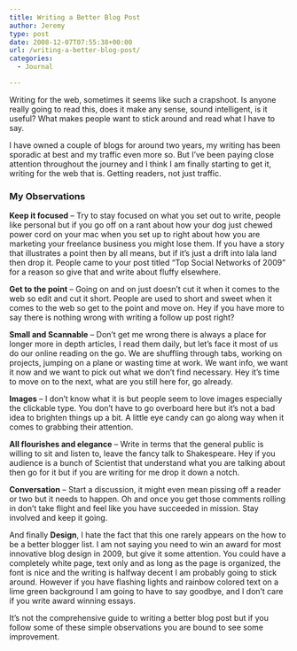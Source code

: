 ```yaml
---
title: Writing a Better Blog Post
author: Jeremy
type: post
date: 2008-12-07T07:55:38+00:00
url: /writing-a-better-blog-post/
categories:
  - Journal

---
```

Writing for the web, sometimes it seems like such a crapshoot. Is anyone really going to read this, does it make any sense, sound intelligent, is it useful? What makes people want to stick around and read what I have to say.

I have owned a couple of blogs for around two years, my writing has been sporadic at best and my traffic even more so. But I&#8217;ve been paying close attention throughout the journey and I think I am finally starting to get it, writing for the web that is. Getting readers, not just traffic. <!--more-->

### My Observations

**Keep it focused** &#8211; Try to stay focused on what you set out to write, people like personal but if you go off on a rant about how your dog just chewed power cord on your mac when you set up to right about how you are marketing your freelance business you might lose them. If you have a story that illustrates a point then by all means, but if it&#8217;s just a drift into lala land then drop it. People came to your post titled &#8220;Top Social Networks of 2009&#8221; for a reason so give that and write about fluffy elsewhere.

**Get to the point** &#8211; Going on and on just doesn&#8217;t cut it when it comes to the web so edit and cut it short. People are used to short and sweet when it comes to the web so get to the point and move on. Hey if you have more to say there is nothing wrong with writing a follow up post right?

**Small and Scannable** &#8211; Don&#8217;t get me wrong there is always a place for longer more in depth articles, I read them daily, but let&#8217;s face it most of us do our online reading on the go. We are shuffling through tabs, working on projects, jumping on a plane or wasting time at work. We want info, we want it now and we want to pick out what we don&#8217;t find necessary. Hey it&#8217;s time to move on to the next, what are you still here for, go already.

**Images** &#8211; I don&#8217;t know what it is but people seem to love images especially the clickable type. You don&#8217;t have to go overboard here but it&#8217;s not a bad idea to brighten things up a bit. A little eye candy can go along way when it comes to grabbing their attention.

**All flourishes and elegance** &#8211; Write in terms that the general public is willing to sit and listen to, leave the fancy talk to Shakespeare. Hey if you audience is a bunch of Scientist that understand what you are talking about then go for it but if you are writing for me drop it down a notch.

**Conversation** &#8211; Start a discussion, it might even mean pissing off a reader or two but it needs to happen. Oh and once you get those comments rolling in don&#8217;t take flight and feel like you have succeeded in mission. Stay involved and keep it going.

And finally **Design**, I hate the fact that this one rarely appears on the how to be a better blogger list. I am not saying you need to win an award for most innovative blog design in 2009, but give it some attention. You could have a completely white page, text only and as long as the page is organized, the font is nice and the writing is halfway decent I am probably going to stick around. However if you have flashing lights and rainbow colored text on a lime green background I am going to have to say goodbye, and I don&#8217;t care if you write award winning essays.

It&#8217;s not the comprehensive guide to writing a better blog post but if you follow some of these simple observations you are bound to see some improvement.